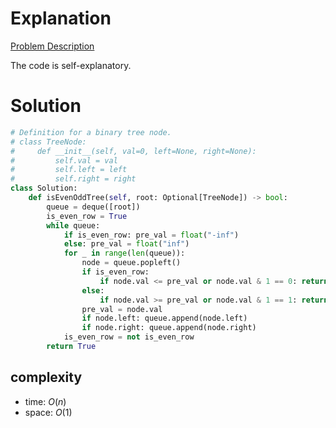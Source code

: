 # Explanation

[Problem Description](https://leetcode.com/problems/even-odd-tree/)

The code is self-explanatory.

# Solution

```python
# Definition for a binary tree node.
# class TreeNode:
#     def __init__(self, val=0, left=None, right=None):
#         self.val = val
#         self.left = left
#         self.right = right
class Solution:
    def isEvenOddTree(self, root: Optional[TreeNode]) -> bool:
        queue = deque([root])
        is_even_row = True
        while queue:
            if is_even_row: pre_val = float("-inf")
            else: pre_val = float("inf")
            for _ in range(len(queue)):
                node = queue.popleft()
                if is_even_row:
                    if node.val <= pre_val or node.val & 1 == 0: return False
                else:
                    if node.val >= pre_val or node.val & 1 == 1: return False
                pre_val = node.val
                if node.left: queue.append(node.left)
                if node.right: queue.append(node.right)
            is_even_row = not is_even_row
        return True
```

## complexity

- time: $O(n)$
- space: $O(1)$
